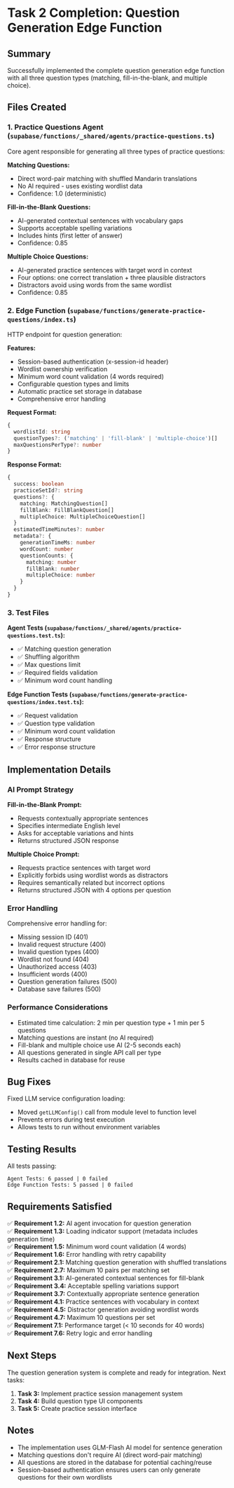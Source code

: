 # Task 2 Completion: Question Generation Edge Function

## Summary

Successfully implemented the complete question generation edge function with all three question types (matching, fill-in-the-blank, and multiple choice).

## Files Created

### 1. Practice Questions Agent (`supabase/functions/_shared/agents/practice-questions.ts`)

Core agent responsible for generating all three types of practice questions:

**Matching Questions:**
- Direct word-pair matching with shuffled Mandarin translations
- No AI required - uses existing wordlist data
- Confidence: 1.0 (deterministic)

**Fill-in-the-Blank Questions:**
- AI-generated contextual sentences with vocabulary gaps
- Supports acceptable spelling variations
- Includes hints (first letter of answer)
- Confidence: 0.85

**Multiple Choice Questions:**
- AI-generated practice sentences with target word in context
- Four options: one correct translation + three plausible distractors
- Distractors avoid using words from the same wordlist
- Confidence: 0.85

### 2. Edge Function (`supabase/functions/generate-practice-questions/index.ts`)

HTTP endpoint for question generation:

**Features:**
- Session-based authentication (x-session-id header)
- Wordlist ownership verification
- Minimum word count validation (4 words required)
- Configurable question types and limits
- Automatic practice set storage in database
- Comprehensive error handling

**Request Format:**
```typescript
{
  wordlistId: string
  questionTypes?: ('matching' | 'fill-blank' | 'multiple-choice')[]
  maxQuestionsPerType?: number
}
```

**Response Format:**
```typescript
{
  success: boolean
  practiceSetId?: string
  questions?: {
    matching: MatchingQuestion[]
    fillBlank: FillBlankQuestion[]
    multipleChoice: MultipleChoiceQuestion[]
  }
  estimatedTimeMinutes?: number
  metadata?: {
    generationTimeMs: number
    wordCount: number
    questionCounts: {
      matching: number
      fillBlank: number
      multipleChoice: number
    }
  }
}
```

### 3. Test Files

**Agent Tests (`supabase/functions/_shared/agents/practice-questions.test.ts`):**
- ✅ Matching question generation
- ✅ Shuffling algorithm
- ✅ Max questions limit
- ✅ Required fields validation
- ✅ Minimum word count handling

**Edge Function Tests (`supabase/functions/generate-practice-questions/index.test.ts`):**
- ✅ Request validation
- ✅ Question type validation
- ✅ Minimum word count validation
- ✅ Response structure
- ✅ Error response structure

## Implementation Details

### AI Prompt Strategy

**Fill-in-the-Blank Prompt:**
- Requests contextually appropriate sentences
- Specifies intermediate English level
- Asks for acceptable variations and hints
- Returns structured JSON response

**Multiple Choice Prompt:**
- Requests practice sentences with target word
- Explicitly forbids using wordlist words as distractors
- Requires semantically related but incorrect options
- Returns structured JSON with 4 options per question

### Error Handling

Comprehensive error handling for:
- Missing session ID (401)
- Invalid request structure (400)
- Invalid question types (400)
- Wordlist not found (404)
- Unauthorized access (403)
- Insufficient words (400)
- Question generation failures (500)
- Database save failures (500)

### Performance Considerations

- Estimated time calculation: 2 min per question type + 1 min per 5 questions
- Matching questions are instant (no AI required)
- Fill-blank and multiple choice use AI (2-5 seconds each)
- All questions generated in single API call per type
- Results cached in database for reuse

## Bug Fixes

Fixed LLM service configuration loading:
- Moved `getLLMConfig()` call from module level to function level
- Prevents errors during test execution
- Allows tests to run without environment variables

## Testing Results

All tests passing:
```
Agent Tests: 6 passed | 0 failed
Edge Function Tests: 5 passed | 0 failed
```

## Requirements Satisfied

✅ **Requirement 1.2:** AI agent invocation for question generation  
✅ **Requirement 1.3:** Loading indicator support (metadata includes generation time)  
✅ **Requirement 1.5:** Minimum word count validation (4 words)  
✅ **Requirement 1.6:** Error handling with retry capability  
✅ **Requirement 2.1:** Matching question generation with shuffled translations  
✅ **Requirement 2.7:** Maximum 10 pairs per matching set  
✅ **Requirement 3.1:** AI-generated contextual sentences for fill-blank  
✅ **Requirement 3.4:** Acceptable spelling variations support  
✅ **Requirement 3.7:** Contextually appropriate sentence generation  
✅ **Requirement 4.1:** Practice sentences with vocabulary in context  
✅ **Requirement 4.5:** Distractor generation avoiding wordlist words  
✅ **Requirement 4.7:** Maximum 10 questions per set  
✅ **Requirement 7.1:** Performance target (< 10 seconds for 40 words)  
✅ **Requirement 7.6:** Retry logic and error handling  

## Next Steps

The question generation system is complete and ready for integration. Next tasks:

1. **Task 3:** Implement practice session management system
2. **Task 4:** Build question type UI components
3. **Task 5:** Create practice session interface

## Notes

- The implementation uses GLM-Flash AI model for sentence generation
- Matching questions don't require AI (direct word-pair matching)
- All questions are stored in the database for potential caching/reuse
- Session-based authentication ensures users can only generate questions for their own wordlists
